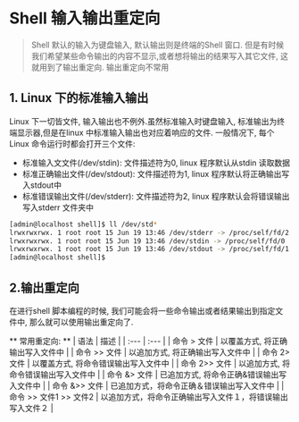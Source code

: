 # Shell 输入输出重定向

> Shell 默认的输入为键盘输入, 默认输出则是终端的Shell 窗口. 但是有时候我们希望某些命令输出的内容不显示,或者想将输出的结果写入其它文件, 这就用到了输出重定向. 输出重定向不常用

## 1. Linux 下的标准输入输出

Linux 下一切皆文件, 输入输出也不例外.虽然标准输入时键盘输入, 标准输出为终端显示器,但是在linux 中标准输入输出也对应着响应的文件. 一般情况下, 每个Linux 命令运行时都会打开三个文件:

* 标准输入文文件\(/dev/stdin\): 文件描述符为0, linux 程序默认从stdin 读取数据
* 标准正确输出文件\(/dev/stdout\): 文件描述符为1, linux 程序默认将正确输出写入stdout中
* 标准错误输出文件\(/dev/stderr\): 文件描述符为2, linux 程序默认会将错误输出写入stderr 文件夹中

```bash
[admin@localhost shell]$ ll /dev/std*
lrwxrwxrwx. 1 root root 15 Jun 19 13:46 /dev/stderr -> /proc/self/fd/2
lrwxrwxrwx. 1 root root 15 Jun 19 13:46 /dev/stdin -> /proc/self/fd/0
lrwxrwxrwx. 1 root root 15 Jun 19 13:46 /dev/stdout -> /proc/self/fd/1
[admin@localhost shell]$
```

## 2.输出重定向
在进行shell 脚本编程的时候, 我们可能会将一些命令输出或者结果输出到指定文件中, 那么就可以使用输出重定向了.

** 常用重定向: **
| 语法 | 描述 |
| :--- | :--- |
| 命令 > 文件 | 以覆盖方式, 将正确输出写入文件中 |
| 命令 >> 文件 | 以追加方式, 将正确输出写入文件中 |
| 命令 2> 文件 | 以覆盖方式, 将命令错误输出写入文件中 |
| 命令 2>> 文件 | 以追加方式, 将命令错误输出写入文件中 |
| 命令 &> 文件 | 已追加方式, 将命令正确&错误输出写入文件中 |
| 命令 &>> 文件 | 已追加方式，将命令正确＆错误输出写入文件中 |
| 命令 >> 文件1 >> 文件2 | 以追加方式，将命令正确输出写入文件１，将错误输出写入文件２ |















































